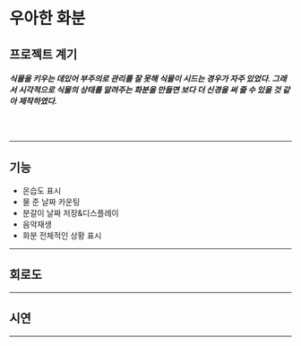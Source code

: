 # 우아한 화분


## 프로젝트 계기

<h5> 식물을 키우는 데있어 부주의로 관리를 잘 못해 식물이 시드는 경우가 자주 있었다. 그래서 시각적으로 식물의 상태를 알려주는 화분을 만들면 보다 더 신경을 써 줄 수 있을 것 같아 제작하였다.

<br><br>

---
## 기능

* 온습도 표시
* 물 준 날짜 카운팅
* 분갈이 날짜 저장&디스플레이
* 음악재생
* 화분 전체적인 상황 표시
---

## 회로도
---

## 시연
---
